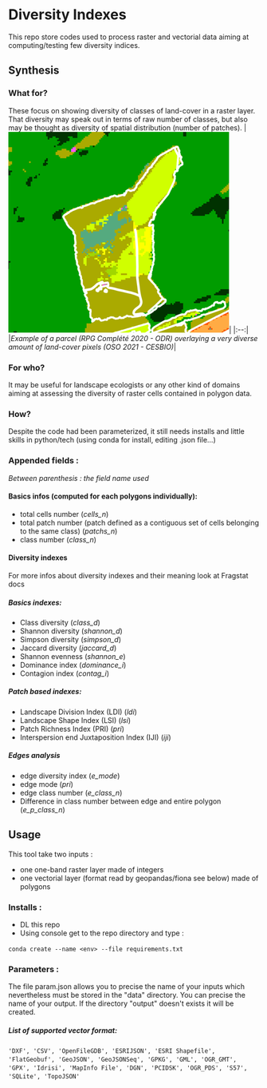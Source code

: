 # Diversity Indexes
This repo store codes used to process raster and vectorial data aiming at computing/testing few diversity indices. 
## Synthesis
### What for?
These focus on showing diversity of classes of land-cover in a raster layer. That diversity may speak out in terms of raw number of classes, but also may be thought as diversity of spatial distribution (number of patches).
|![Alt text](./supports/Image1.png "Example of a parcel (RPG Complété 2020 - ODR) overlaying a very diverse amount of land-cover pixels (OSO 2021 - CESBIO)")|
|:--:| 
|*Example of a parcel (RPG Complété 2020 - ODR) overlaying a very diverse amount of land-cover pixels (OSO 2021 - CESBIO)*|
### For who?
It may be useful for landscape ecologists or any other kind of domains aiming at assessing the diversity of raster cells contained in polygon data.
### How?
Despite the code had been parameterized, it still needs installs and little skills in python/tech (using conda for install, editing .json file...)
### Appended fields :
*Between parenthesis : the field name used*
#### Basics infos (computed for each polygons individually): 
- total cells number (*cells_n*)
- total patch number (patch defined as a contiguous set of cells belonging to the same class) (*patchs_n*)
- class number (*class_n*)
#### Diversity indexes
For more infos about diversity indexes and their meaning look at Fragstat docs
##### Basics indexes:
- Class diversity (*class_d*)
- Shannon diversity (*shannon_d*)
- Simpson diversity (*simpson_d*)
- Jaccard diversity (*jaccard_d*)
- Shannon evenness (*shannon_e*)
- Dominance index (*dominance_i*)
- Contagion index (*contag_i*)
##### Patch based indexes:
- Landscape Division Index (LDI) (*ldi*)
- Landscape Shape Index (LSI) (*lsi*)
- Patch Richness Index (PRI) (*pri*)
- Interspersion end Juxtaposition Index (IJI) (*iji*)
##### Edges analysis
- edge diversity index (*e_mode*)
- edge mode (*pri*)
- edge class number (*e_class_n*)
- Difference in class number between edge and entire polygon (*e_p_class_n*)

## Usage
This tool take two inputs : 
- one one-band raster layer made of integers
- one vectorial layer (format read by geopandas/fiona see below) made of polygons 
### Installs : 
- DL this repo
- Using console get to the repo directory and type : 

`conda create --name <env> --file requirements.txt`
### Parameters :
The file param.json allows you to precise the name of your inputs which nevertheless must be stored in the "data" directory.
You can precise the name of your output. If the directory "output" doesn't exists it will be created.

##### List of supported vector format:
`'DXF',
 'CSV',
 'OpenFileGDB',
 'ESRIJSON',
 'ESRI Shapefile',
 'FlatGeobuf',
 'GeoJSON',
 'GeoJSONSeq',
 'GPKG',
 'GML',
 'OGR_GMT',
 'GPX',
 'Idrisi',
 'MapInfo File',
 'DGN',
 'PCIDSK',
 'OGR_PDS',
 'S57',
 'SQLite',
 'TopoJSON'` 